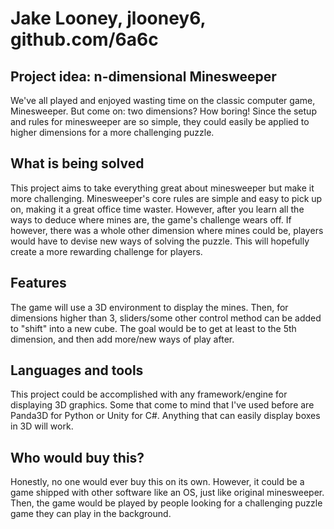 # Jake Looney, jlooney6, github.com/6a6c
## Project idea: n-dimensional Minesweeper

We've all played and enjoyed wasting time on the classic computer game, Minesweeper. But come on: two dimensions? How boring! 
Since the setup and rules for minesweeper are so simple, they could easily be applied to higher dimensions for a more challenging puzzle.

## What is being solved

This project aims to take everything great about minesweeper but make it more challenging. Minesweeper's core rules are simple and easy to pick up on, making it a great office time waster. However, after you learn all the ways to deduce where mines are, the game's challenge wears off. If however, there was a whole other dimension where mines could be, players would 
have to devise new ways of solving the puzzle. This will hopefully create a more rewarding challenge for players.

## Features

The game will use a 3D environment to display the mines. Then, for dimensions higher than 3, sliders/some other control method can be added to "shift" into a new cube.
The goal would be to get at least to the 5th dimension, and then add more/new ways of play after.

## Languages and tools

This project could be accomplished with any framework/engine for displaying 3D graphics. Some that come to mind that I've used before are Panda3D for Python or Unity for C#. 
Anything that can easily display boxes in 3D will work.

## Who would buy this?

Honestly, no one would ever buy this on its own. However, it could be a game shipped with other software like an OS, just like original minesweeper. Then, the game would be played by people looking for a challenging puzzle game they can play in the background.

